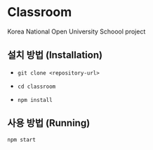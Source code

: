 # Classroom

Korea National Open University
Schoool project

## 설치 방법 (Installation)

* ```git clone <repository-url>```

* ```cd classroom```
* ```npm install ```

## 사용 방법 (Running)
~~~~
npm start
~~~~
